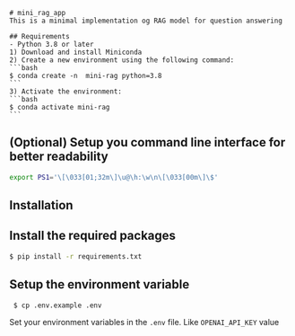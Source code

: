     # mini_rag_app
    This is a minimal implementation og RAG model for question answering

    ## Requirements
    - Python 3.8 or later
    1) Download and install Miniconda
    2) Create a new environment using the following command:
    ```bash 
    $ conda create -n  mini-rag python=3.8
    ```
    3) Activate the environment:
    ```bash 
    $ conda activate mini-rag
    ```
    
## (Optional) Setup you command line interface for better readability
```bash 
export PS1='\[\033[01;32m\]\u@\h:\w\n\[\033[00m\]\$'
```
## Installation 
## Install the required packages
```bash
$ pip install -r requirements.txt
```
## Setup the environment variable
```bash 
 $ cp .env.example .env
 ```
 Set your environment variables in the `.env` file. Like `OPENAI_API_KEY` value
 




